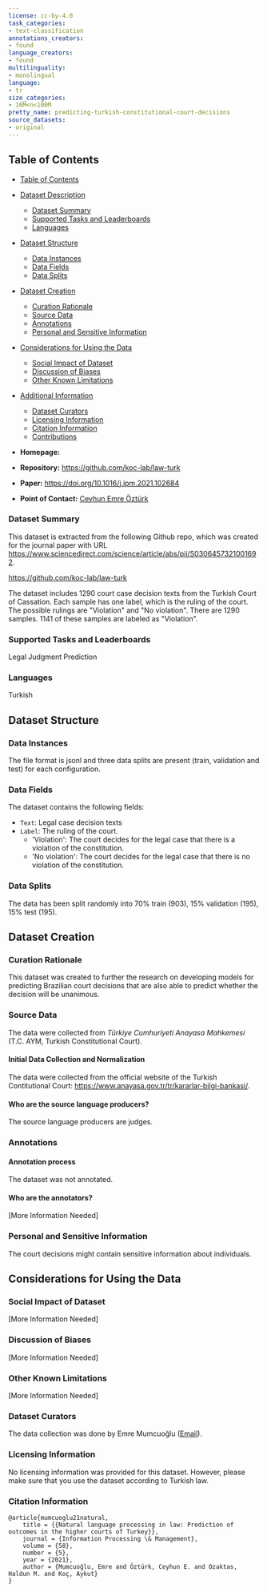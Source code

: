 ```yaml
---
license: cc-by-4.0
task_categories:
- text-classification
annotations_creators:
- found
language_creators:
- found
multilinguality:
- monolingual
language:
- tr
size_categories:
- 10M<n<100M
pretty_name: predicting-turkish-constitutional-court-decisions
source_datasets:
- original
---
```


## Table of Contents

- [Table of Contents](#table-of-contents)
- [Dataset Description](#dataset-description)
    - [Dataset Summary](#dataset-summary)
    - [Supported Tasks and Leaderboards](#supported-tasks-and-leaderboards)
    - [Languages](#languages)
- [Dataset Structure](#dataset-structure)
    - [Data Instances](#data-instances)
    - [Data Fields](#data-fields)
    - [Data Splits](#data-splits)
- [Dataset Creation](#dataset-creation)
    - [Curation Rationale](#curation-rationale)
    - [Source Data](#source-data)
    - [Annotations](#annotations)
    - [Personal and Sensitive Information](#personal-and-sensitive-information)
- [Considerations for Using the Data](#considerations-for-using-the-data)
  - [Social Impact of Dataset](#social-impact-of-dataset)
  - [Discussion of Biases](#discussion-of-biases)
  - [Other Known Limitations](#other-known-limitations)
- [Additional Information](#additional-information)
    - [Dataset Curators](#dataset-curators)
    - [Licensing Information](#licensing-information)
    - [Citation Information](#citation-information)
    - [Contributions](#contributions)

- **Homepage:**
- **Repository:** https://github.com/koc-lab/law-turk
- **Paper:** https://doi.org/10.1016/j.ipm.2021.102684
- **Point of Contact:** [Ceyhun Emre Öztürk](mailto:ceyhun.ozturk@bilkent.edu.tr)

### Dataset Summary
This dataset is extracted from the following Github repo, which was created for the journal paper with URL https://www.sciencedirect.com/science/article/abs/pii/S0306457321001692.

https://github.com/koc-lab/law-turk

The dataset includes 1290 court case decision texts from the Turkish Court of Cassation. Each sample has one label, which is the ruling of the court. The possible rulings are "Violation" and "No violation". There are 1290 samples. 1141 of these samples are labeled as "Violation". 

### Supported Tasks and Leaderboards

Legal Judgment Prediction

### Languages

Turkish

## Dataset Structure

### Data Instances

The file format is jsonl and three data splits are present (train, validation and test) for each configuration.

### Data Fields

The dataset contains the following fields:

 - `Text`: Legal case decision texts
 - `Label`: The ruling of the court.
   - 'Violation': The court decides for the legal case that there is a violation of the constitution.
   - 'No violation': The court decides for the legal case that there is no violation of the constitution.

### Data Splits

The data has been split randomly into 70% train (903), 15% validation (195), 15% test (195).

## Dataset Creation

### Curation Rationale

This dataset was created to further the research on developing models for predicting Brazilian court decisions that are
also able to predict whether the decision will be unanimous.

### Source Data

The data were collected from *Türkiye Cumhuriyeti Anayasa Mahkemesi* (T.C. AYM, Turkish Constitutional Court).

#### Initial Data Collection and Normalization

The data were collected from the official website of the Turkish Contitutional Court: https://www.anayasa.gov.tr/tr/kararlar-bilgi-bankasi/.

#### Who are the source language producers?

The source language producers are judges.

### Annotations

#### Annotation process

The dataset was not annotated.

#### Who are the annotators?

[More Information Needed]

### Personal and Sensitive Information

The court decisions might contain sensitive information about individuals.

## Considerations for Using the Data

### Social Impact of Dataset

[More Information Needed]

### Discussion of Biases

[More Information Needed]

### Other Known Limitations

[More Information Needed]

### Dataset Curators

The data collection was done by Emre Mumcuoğlu ([Email](mailto:mumcuoglu@ee.bilkent.edu.tr)).

### Licensing Information

No licensing information was provided for this dataset. However, please make sure that you use the dataset according to
Turkish law.

### Citation Information

```
@article{mumcuoglu21natural,
    title = {{Natural language processing in law: Prediction of outcomes in the higher courts of Turkey}},
    journal = {Information Processing \& Management},
    volume = {58},
    number = {5},
    year = {2021},
    author = {Mumcuoğlu, Emre and Öztürk, Ceyhun E. and Ozaktas, Haldun M. and Koç, Aykut}
}
```